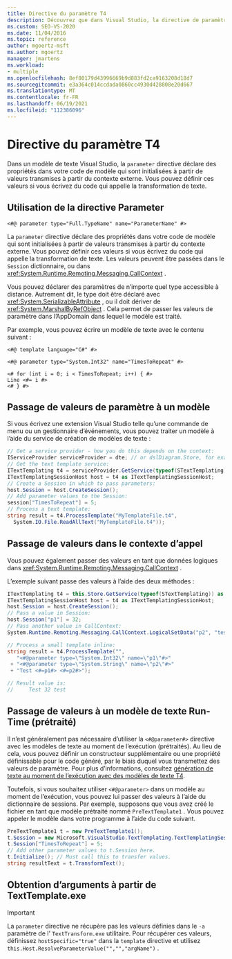 ```yaml
---
title: Directive du paramètre T4
description: Découvrez que dans Visual Studio, la directive de paramètre déclare des propriétés dans votre code de modèle qui sont initialisées à partir de valeurs transmises à partir du contexte externe.
ms.custom: SEO-VS-2020
ms.date: 11/04/2016
ms.topic: reference
author: mgoertz-msft
ms.author: mgoertz
manager: jmartens
ms.workload:
- multiple
ms.openlocfilehash: 8ef80179d43996669b9d883fd2ca9163208d18d7
ms.sourcegitcommit: e3a364c014ccdada0860cc4930d428808e20d667
ms.translationtype: MT
ms.contentlocale: fr-FR
ms.lasthandoff: 06/19/2021
ms.locfileid: "112386096"
---
```

# <a name="t4-parameter-directive"></a>Directive du paramètre T4

Dans un modèle de texte Visual Studio, la `parameter` directive déclare des propriétés dans votre code de modèle qui sont initialisées à partir de valeurs transmises à partir du contexte externe. Vous pouvez définir ces valeurs si vous écrivez du code qui appelle la transformation de texte.

## <a name="using-the-parameter-directive"></a>Utilisation de la directive Parameter

```
<#@ parameter type="Full.TypeName" name="ParameterName" #>
```

 La `parameter` directive déclare des propriétés dans votre code de modèle qui sont initialisées à partir de valeurs transmises à partir du contexte externe. Vous pouvez définir ces valeurs si vous écrivez du code qui appelle la transformation de texte. Les valeurs peuvent être passées dans le `Session` dictionnaire, ou dans <xref:System.Runtime.Remoting.Messaging.CallContext> .

 Vous pouvez déclarer des paramètres de n’importe quel type accessible à distance. Autrement dit, le type doit être déclaré avec <xref:System.SerializableAttribute> , ou il doit dériver de <xref:System.MarshalByRefObject> . Cela permet de passer les valeurs de paramètre dans l’AppDomain dans lequel le modèle est traité.

 Par exemple, vous pouvez écrire un modèle de texte avec le contenu suivant :

```
<#@ template language="C#" #>

<#@ parameter type="System.Int32" name="TimesToRepeat" #>

<# for (int i = 0; i < TimesToRepeat; i++) { #>
Line <#= i #>
<# } #>
```

## <a name="passing-parameter-values-to-a-template"></a>Passage de valeurs de paramètre à un modèle
 Si vous écrivez une extension Visual Studio telle qu’une commande de menu ou un gestionnaire d’événements, vous pouvez traiter un modèle à l’aide du service de création de modèles de texte :

```csharp
// Get a service provider - how you do this depends on the context:
IServiceProvider serviceProvider = dte; // or dslDiagram.Store, for example
// Get the text template service:
ITextTemplating t4 = serviceProvider.GetService(typeof(STextTemplating)) as ITextTemplating;
ITextTemplatingSessionHost host = t4 as ITextTemplatingSessionHost;
// Create a Session in which to pass parameters:
host.Session = host.CreateSession();
// Add parameter values to the Session:
session["TimesToRepeat"] = 5;
// Process a text template:
string result = t4.ProcessTemplate("MyTemplateFile.t4",
  System.IO.File.ReadAllText("MyTemplateFile.t4"));
```

## <a name="passing-values-in-the-call-context"></a>Passage de valeurs dans le contexte d’appel
 Vous pouvez également passer des valeurs en tant que données logiques dans <xref:System.Runtime.Remoting.Messaging.CallContext> .

 L’exemple suivant passe des valeurs à l’aide des deux méthodes :

```csharp
ITextTemplating t4 = this.Store.GetService(typeof(STextTemplating)) as ITextTemplating;
ITextTemplatingSessionHost host = t4 as ITextTemplatingSessionHost;
host.Session = host.CreateSession();
// Pass a value in Session:
host.Session["p1"] = 32;
// Pass another value in CallContext:
System.Runtime.Remoting.Messaging.CallContext.LogicalSetData("p2", "test");

// Process a small template inline:
string result = t4.ProcessTemplate("",
   "<#@parameter type=\"System.Int32\" name=\"p1\"#>"
 + "<#@parameter type=\"System.String\" name=\"p2\"#>"
 + "Test <#=p1#> <#=p2#>");

// Result value is:
//     Test 32 test
```

## <a name="passing-values-to-a-run-time-preprocessed-text-template"></a>Passage de valeurs à un modèle de texte Run-Time (prétraité)
 Il n’est généralement pas nécessaire d’utiliser la `<#@parameter#>` directive avec les modèles de texte au moment de l’exécution (prétraités). Au lieu de cela, vous pouvez définir un constructeur supplémentaire ou une propriété définissable pour le code généré, par le biais duquel vous transmettez des valeurs de paramètre. Pour plus d’informations, consultez [génération de texte au moment de l’exécution avec des modèles de texte T4](../modeling/run-time-text-generation-with-t4-text-templates.md).

 Toutefois, si vous souhaitez utiliser `<#@parameter>` dans un modèle au moment de l’exécution, vous pouvez lui passer des valeurs à l’aide du dictionnaire de sessions. Par exemple, supposons que vous avez créé le fichier en tant que modèle prétraité nommé `PreTextTemplate1` . Vous pouvez appeler le modèle dans votre programme à l’aide du code suivant.

```csharp
PreTextTemplate1 t = new PreTextTemplate1();
t.Session = new Microsoft.VisualStudio.TextTemplating.TextTemplatingSession();
t.Session["TimesToRepeat"] = 5;
// Add other parameter values to t.Session here.
t.Initialize(); // Must call this to transfer values.
string resultText = t.TransformText();
```

## <a name="obtaining-arguments-from-texttemplateexe"></a>Obtention d’arguments à partir de TextTemplate.exe

> [!IMPORTANT]
> La `parameter` directive ne récupère pas les valeurs définies dans le `-a` paramètre de l' `TextTransform.exe` utilitaire. Pour récupérer ces valeurs, définissez `hostSpecific="true"` dans la `template` directive et utilisez `this.Host.ResolveParameterValue("","","argName")` .

